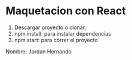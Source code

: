 # Maquetacion con React

1. Descargar proyecto o clonar.
3. npm install: para instalar dependencias
4. npm start: para correr el proyecto

Nombre: Jordan Hernando
